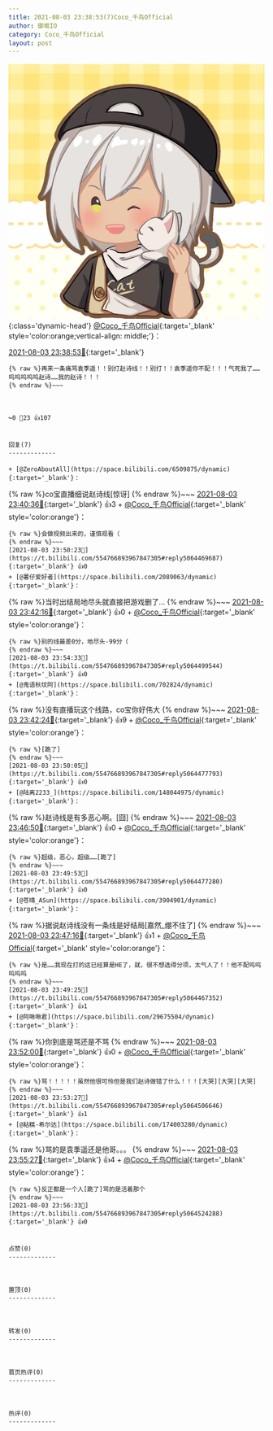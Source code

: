 ```yaml
---
title: 2021-08-03 23:38:53(7)Coco_千鸟Official
author: 御坂IO
category: Coco_千鸟Official
layout: post
---
```


![img](/images/85e485bc0dbd0cde4d15f24d7cffe9704618ad10.jpg){:class='dynamic-head'}
[@Coco_千鸟Official](https://space.bilibili.com/1891728206/dynamic){:target='_blank' style='color:orange;vertical-align: middle;'}：

[2021-08-03 23:38:53🔗](https://t.bilibili.com/554766893967847305){:target='_blank'}

~~~
{% raw %}再来一条痛骂袁季遥！！别打赵诗线！！别打！！袁季遥你不配！！！气死我了……呜呜呜呜呜赵诗……我的赵诗！！！
{% endraw %}~~~



↪️0 💬23 👍107


回复(7)
-------------

+ [@ZeroAboutAll](https://space.bilibili.com/6509875/dynamic){:target='_blank'}：
~~~
{% raw %}co宝直播细说赵诗线[惊讶]
{% endraw %}~~~
[2021-08-03 23:40:36🔗](https://t.bilibili.com/554766893967847305#reply5064398859){:target='_blank'} 👍3
    + [@Coco_千鸟Official](https://space.bilibili.com/1891728206/dynamic){:target='_blank' style='color:orange'}：
~~~
{% raw %}会做视频出来的，谨慎观看（
{% endraw %}~~~
[2021-08-03 23:50:23🔗](https://t.bilibili.com/554766893967847305#reply5064469687){:target='_blank'} 👍0
+ [@薯仔爱好者](https://space.bilibili.com/2089063/dynamic){:target='_blank'}：
~~~
{% raw %}当时出结局地尽头就直接把游戏删了…
{% endraw %}~~~
[2021-08-03 23:42:16🔗](https://t.bilibili.com/554766893967847305#reply5064416717){:target='_blank'} 👍0
    + [@Coco_千鸟Official](https://space.bilibili.com/1891728206/dynamic){:target='_blank' style='color:orange'}：
~~~
{% raw %}别的线最差0分，地尽头-99分（
{% endraw %}~~~
[2021-08-03 23:54:33🔗](https://t.bilibili.com/554766893967847305#reply5064499544){:target='_blank'} 👍0
+ [@鬼语秋坟阿](https://space.bilibili.com/702824/dynamic){:target='_blank'}：
~~~
{% raw %}没有直播玩这个线路，co宝你好伟大
{% endraw %}~~~
[2021-08-03 23:42:24🔗](https://t.bilibili.com/554766893967847305#reply5064417118){:target='_blank'} 👍9
    + [@Coco_千鸟Official](https://space.bilibili.com/1891728206/dynamic){:target='_blank' style='color:orange'}：
~~~
{% raw %}[跪了]
{% endraw %}~~~
[2021-08-03 23:50:05🔗](https://t.bilibili.com/554766893967847305#reply5064477793){:target='_blank'} 👍0
+ [@陆离2233_](https://space.bilibili.com/148044975/dynamic){:target='_blank'}：
~~~
{% raw %}赵诗线是有多恶心啊。[囧]
{% endraw %}~~~
[2021-08-03 23:46:50🔗](https://t.bilibili.com/554766893967847305#reply5064450997){:target='_blank'} 👍0
    + [@Coco_千鸟Official](https://space.bilibili.com/1891728206/dynamic){:target='_blank' style='color:orange'}：
~~~
{% raw %}超级，恶心，超级……[跪了]
{% endraw %}~~~
[2021-08-03 23:49:53🔗](https://t.bilibili.com/554766893967847305#reply5064477280){:target='_blank'} 👍0
+ [@苍晴_ASun](https://space.bilibili.com/3904901/dynamic){:target='_blank'}：
~~~
{% raw %}据说赵诗线没有一条线是好结局[嘉然_绷不住了]
{% endraw %}~~~
[2021-08-03 23:47:16🔗](https://t.bilibili.com/554766893967847305#reply5064452109){:target='_blank'} 👍1
    + [@Coco_千鸟Official](https://space.bilibili.com/1891728206/dynamic){:target='_blank' style='color:orange'}：
~~~
{% raw %}是……我现在打的这已经算是HE了，就，很不想选得分项，太气人了！！他不配呜呜呜呜呜
{% endraw %}~~~
[2021-08-03 23:49:25🔗](https://t.bilibili.com/554766893967847305#reply5064467352){:target='_blank'} 👍1
+ [@阿啾啾君](https://space.bilibili.com/29675504/dynamic){:target='_blank'}：
~~~
{% raw %}你到底是骂还是不骂
{% endraw %}~~~
[2021-08-03 23:52:00🔗](https://t.bilibili.com/554766893967847305#reply5064483488){:target='_blank'} 👍0
    + [@Coco_千鸟Official](https://space.bilibili.com/1891728206/dynamic){:target='_blank' style='color:orange'}：
~~~
{% raw %}骂！！！！！虽然他很可怜但是我们赵诗做错了什么！！！[大哭][大哭][大哭]
{% endraw %}~~~
[2021-08-03 23:53:27🔗](https://t.bilibili.com/554766893967847305#reply5064506646){:target='_blank'} 👍1
+ [@粘糕-希尔达](https://space.bilibili.com/174003280/dynamic){:target='_blank'}：
~~~
{% raw %}骂的是袁季遥还是他哥。。。
{% endraw %}~~~
[2021-08-03 23:55:27🔗](https://t.bilibili.com/554766893967847305#reply5064511809){:target='_blank'} 👍4
    + [@Coco_千鸟Official](https://space.bilibili.com/1891728206/dynamic){:target='_blank' style='color:orange'}：
~~~
{% raw %}反正都是一个人[跪了]骂的是活着那个
{% endraw %}~~~
[2021-08-03 23:56:33🔗](https://t.bilibili.com/554766893967847305#reply5064524288){:target='_blank'} 👍0


点赞(0)
-------------



置顶(0)
-------------



转发(0)
-------------



首页热评(0)
-------------



热评(0)
-------------



